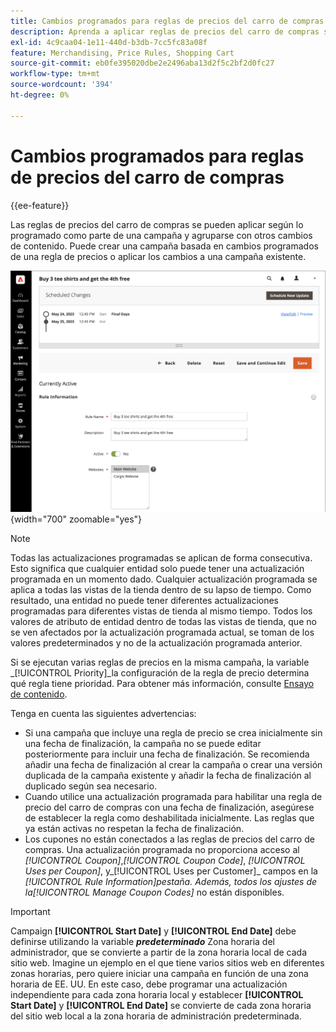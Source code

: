 ```yaml
---
title: Cambios programados para reglas de precios del carro de compras
description: Aprenda a aplicar reglas de precios del carro de compras según lo programado como parte de una campaña y agrupadas con otros cambios de contenido.
exl-id: 4c9caa04-1e11-440d-b3db-7cc5fc83a08f
feature: Merchandising, Price Rules, Shopping Cart
source-git-commit: eb0fe395020dbe2e2496aba13d2f5c2bf2d0fc27
workflow-type: tm+mt
source-wordcount: '394'
ht-degree: 0%

---
```


# Cambios programados para reglas de precios del carro de compras

{{ee-feature}}

Las reglas de precios del carro de compras se pueden aplicar según lo programado como parte de una campaña y agruparse con otros cambios de contenido. Puede crear una campaña basada en cambios programados de una regla de precios o aplicar los cambios a una campaña existente.

![Reglas de precios del carro de compras: cambios programados](./assets/content-staging-price-rules-cart-scheduled-changes.png){width="700" zoomable="yes"}

>[!NOTE]
>
>Todas las actualizaciones programadas se aplican de forma consecutiva. Esto significa que cualquier entidad solo puede tener una actualización programada en un momento dado. Cualquier actualización programada se aplica a todas las vistas de la tienda dentro de su lapso de tiempo. Como resultado, una entidad no puede tener diferentes actualizaciones programadas para diferentes vistas de tienda al mismo tiempo. Todos los valores de atributo de entidad dentro de todas las vistas de tienda, que no se ven afectados por la actualización programada actual, se toman de los valores predeterminados y no de la actualización programada anterior.

Si se ejecutan varias reglas de precios en la misma campaña, la variable _[!UICONTROL Priority]_la configuración de la regla de precio determina qué regla tiene prioridad. Para obtener más información, consulte [Ensayo de contenido](../content-design/content-staging.md).

Tenga en cuenta las siguientes advertencias:

- Si una campaña que incluye una regla de precio se crea inicialmente sin una fecha de finalización, la campaña no se puede editar posteriormente para incluir una fecha de finalización. Se recomienda añadir una fecha de finalización al crear la campaña o crear una versión duplicada de la campaña existente y añadir la fecha de finalización al duplicado según sea necesario.
- Cuando utilice una actualización programada para habilitar una regla de precio del carro de compras con una fecha de finalización, asegúrese de establecer la regla como deshabilitada inicialmente. Las reglas que ya están activas no respetan la fecha de finalización.
- Los cupones no están conectados a las reglas de precios del carro de compras. Una actualización programada no proporciona acceso al _[!UICONTROL Coupon]_,_[!UICONTROL Coupon Code]_, _[!UICONTROL Uses per Coupon]_, y_[!UICONTROL Uses per Customer]_ campos en la _[!UICONTROL Rule Information]_pestaña. Además, todos los ajustes de la_[!UICONTROL Manage Coupon Codes]_ no están disponibles.

>[!IMPORTANT]
>
>Campaign **[!UICONTROL Start Date]** y **[!UICONTROL End Date]** debe definirse utilizando la variable **_predeterminado_** Zona horaria del administrador, que se convierte a partir de la zona horaria local de cada sitio web. Imagine un ejemplo en el que tiene varios sitios web en diferentes zonas horarias, pero quiere iniciar una campaña en función de una zona horaria de EE. UU. En este caso, debe programar una actualización independiente para cada zona horaria local y establecer **[!UICONTROL Start Date]** y **[!UICONTROL End Date]** se convierte de cada zona horaria del sitio web local a la zona horaria de administración predeterminada.
